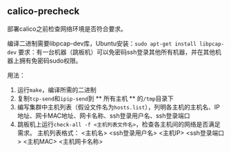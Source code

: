 ## calico-precheck

部署calico之前检查网络环境是否符合要求。

编译二进制需要libpcap-dev库，Ubuntu安装：`sudo apt-get install libpcap-dev`
要求：有一台机器（跳板机）可以免密码ssh登录其他所有机器，并在其他机器上拥有免密码sudo权限。

用法：
1. 运行`make`，编译所需的二进制
2. 复制`tcp-send`和`ipip-send`到 ** 所有主机 ** 的`/tmp`目录下
3. 编写集群中主机列表（假设文件名为`hosts.list`），列明各主机的主机名、IP地址、网卡MAC地址、网卡名称、ssh登录用户名、ssh登录端口
4. 跳板机上运行`check-all -f <主机列表文件名>`，检查各主机间的网络是否满足需求。
主机列表格式：
<主机名> <ssh登录用户名> <主机IP> <ssh登录端口> <主机MAC> <主机网卡名称> 
